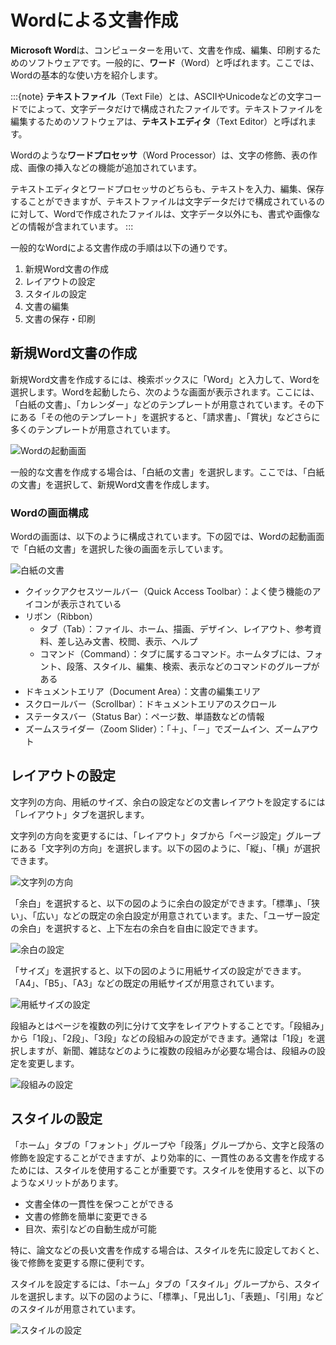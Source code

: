 # Wordによる文書作成

**Microsoft Word**は、コンピューターを用いて、文書を作成、編集、印刷するためのソフトウェアです。一般的に、**ワード**（Word）と呼ばれます。ここでは、Wordの基本的な使い方を紹介します。

:::{note}
**テキストファイル**（Text File）とは、ASCIIやUnicodeなどの文字コードでによって、文字データだけで構成されたファイルです。テキストファイルを編集するためのソフトウェアは、**テキストエディタ**（Text Editor）と呼ばれます。

Wordのような**ワードプロセッサ**（Word Processor）は、文字の修飾、表の作成、画像の挿入などの機能が追加されています。

テキストエディタとワードプロセッサのどちらも、テキストを入力、編集、保存することができますが、テキストファイルは文字データだけで構成されているのに対して、Wordで作成されたファイルは、文字データ以外にも、書式や画像などの情報が含まれています。
:::

一般的なWordによる文書作成の手順は以下の通りです。

1. 新規Word文書の作成
2. レイアウトの設定
3. スタイルの設定
4. 文書の編集
5. 文書の保存・印刷

## 新規Word文書の作成

新規Word文書を作成するには、検索ボックスに「Word」と入力して、Wordを選択します。Wordを起動したら、次のような画面が表示されます。ここには、「白紙の文書」、「カレンダー」などのテンプレートが用意されています。その下にある「その他のテンプレート」を選択すると、「請求書」、「賞状」などさらに多くのテンプレートが用意されています。

![Wordの起動画面](./images/word_start.png)

一般的な文書を作成する場合は、「白紙の文書」を選択します。ここでは、「白紙の文書」を選択して、新規Word文書を作成します。

### Wordの画面構成

Wordの画面は、以下のように構成されています。下の図では、Wordの起動画面で「白紙の文書」を選択した後の画面を示しています。

![白紙の文書](./images/word_blank.png)

- クイックアクセスツールバー（Quick Access Toolbar）：よく使う機能のアイコンが表示されている
- リボン（Ribbon）
  - タブ（Tab）：ファイル、ホーム、描画、デザイン、レイアウト、参考資料、差し込み文書、校閲、表示、ヘルプ
  - コマンド（Command）：タブに属するコマンド。ホームタブには、フォント、段落、スタイル、編集、検索、表示などのコマンドのグループがある
- ドキュメントエリア（Document Area）：文書の編集エリア
- スクロールバー（Scrollbar）：ドキュメントエリアのスクロール
- ステータスバー（Status Bar）：ページ数、単語数などの情報
- ズームスライダー（Zoom Slider）：「＋」、「－」でズームイン、ズームアウト



## レイアウトの設定

文字列の方向、用紙のサイズ、余白の設定などの文書レイアウトを設定するには「レイアウト」タブを選択します。

文字列の方向を変更するには、「レイアウト」タブから「ページ設定」グループにある「文字列の方向」を選択します。以下の図のように、「縦」、「横」が選択できます。

![文字列の方向](./images/word_layout.png)

「余白」を選択すると、以下の図のように余白の設定ができます。「標準」、「狭い」、「広い」などの既定の余白設定が用意されています。また、「ユーザー設定の余白」を選択すると、上下左右の余白を自由に設定できます。

![余白の設定](./images/word_margin.png)

「サイズ」を選択すると、以下の図のように用紙サイズの設定ができます。「A4」、「B5」、「A3」などの既定の用紙サイズが用意されています。

![用紙サイズの設定](./images/word_paper_size.png)

段組みとはページを複数の列に分けて文字をレイアウトすることです。「段組み」から「1段」、「2段」、「3段」などの段組みの設定ができます。通常は「1段」を選択しますが、新聞、雑誌などのように複数の段組みが必要な場合は、段組みの設定を変更します。

![段組みの設定](./images/word_column.png)

<!-- 「区切り」には「ページ区切り」と「セクション区切り」があります。Wordでは、セクションごとにヘッダー、フッター、ページ番号、段組みの設定などを設定することができます。

![区切りの設定](./images/word_break.png) -->


## スタイルの設定

「ホーム」タブの「フォント」グループや「段落」グループから、文字と段落の修飾を設定することができますが、より効率的に、一貫性のある文書を作成するためには、スタイルを使用することが重要です。スタイルを使用すると、以下のようなメリットがあります。

- 文書全体の一貫性を保つことができる
- 文書の修飾を簡単に変更できる
- 目次、索引などの自動生成が可能

特に、論文などの長い文書を作成する場合は、スタイルを先に設定しておくと、後で修飾を変更する際に便利です。

スタイルを設定するには、「ホーム」タブの「スタイル」グループから、スタイルを選択します。以下の図のように、「標準」、「見出し1」、「表題」、「引用」などのスタイルが用意されています。

![スタイルの設定](./images/word_style.png)
